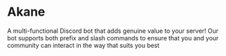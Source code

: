 # Akane
A multi-functional Discord bot that adds genuine value to your server! Our bot supports both prefix and slash commands to ensure that you and your community can interact in the way that suits you best
